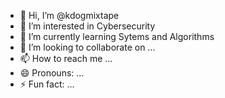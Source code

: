 - 👋 Hi, I’m @kdogmixtape
- 👀 I’m interested in Cybersecurity
- 🌱 I’m currently learning Sytems and Algorithms
- 💞️ I’m looking to collaborate on ...
- 📫 How to reach me ...
- 😄 Pronouns: ...
- ⚡ Fun fact: ...

<!---
kdogmixtape/kdogmixtape is a ✨ special ✨ repository because its `README.md` (this file) appears on your GitHub profile.
You can click the Preview link to take a look at your changes.
--->
